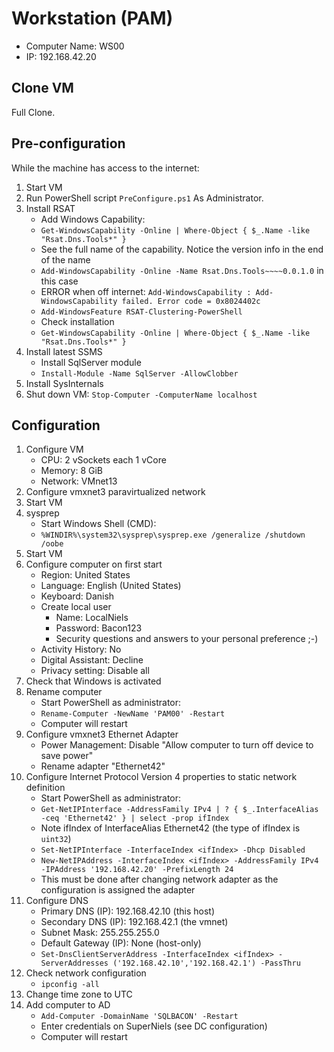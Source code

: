 # Workstation (PAM)

* Computer Name: WS00
* IP: 192.168.42.20

## Clone VM

Full Clone.

## Pre-configuration

While the machine has access to the internet:

1) Start VM
1) Run PowerShell script `PreConfigure.ps1` As Administrator.
1) Install RSAT
    * Add Windows Capability:
    * `Get-WindowsCapability -Online | Where-Object { $_.Name -like "Rsat.Dns.Tools*" }`
    * See the full name of the capability. Notice the version info in the end of the name
    * `Add-WindowsCapability -Online -Name Rsat.Dns.Tools~~~~0.0.1.0` in this case
    * ERROR when off internet: `Add-WindowsCapability : Add-WindowsCapability failed. Error code = 0x8024402c`
    * `Add-WindowsFeature RSAT-Clustering-PowerShell`
    * Check installation
    * `Get-WindowsCapability -Online | Where-Object { $_.Name -like "Rsat.Dns.Tools*" }`
1) Install latest SSMS
    * Install SqlServer module
    * `Install-Module -Name SqlServer -AllowClobber`
1) Install SysInternals
1) Shut down VM: `Stop-Computer -ComputerName localhost`

## Configuration

1) Configure VM
    * CPU: 2 vSockets each 1 vCore
    * Memory: 8 GiB
    * Network: VMnet13
1) Configure vmxnet3 paravirtualized network
1) Start VM
1) sysprep
    * Start Windows Shell (CMD):
    * `%WINDIR%\system32\sysprep\sysprep.exe /generalize /shutdown /oobe`
1) Start VM
1) Configure computer on first start
    * Region: United States
    * Language: English (United States)
    * Keyboard: Danish
    * Create local user
        * Name: LocalNiels
        * Password: Bacon123
        * Security questions and answers to your personal preference ;-)
    * Activity History: No
    * Digital Assistant: Decline
    * Privacy setting: Disable all
1) Check that Windows is activated
1) Rename computer
    * Start PowerShell as administrator:
    * `Rename-Computer -NewName 'PAM00' -Restart`
    * Computer will restart
1) Configure vmxnet3 Ethernet Adapter
    * Power Management: Disable "Allow computer to turn off device to save power"
    * Rename adapter "Ethernet42"
1) Configure Internet Protocol Version 4 properties to static network definition
    * Start PowerShell as administrator:
    * `Get-NetIPInterface -AddressFamily IPv4 | ? { $_.InterfaceAlias -ceq 'Ethernet42' } | select -prop ifIndex`
    * Note ifIndex of InterfaceAlias Ethernet42 (the type of ifIndex is `uint32`)
    * `Set-NetIPInterface -InterfaceIndex <ifIndex> -Dhcp Disabled`
    * `New-NetIPAddress -InterfaceIndex <ifIndex> -AddressFamily IPv4 -IPAddress '192.168.42.20' -PrefixLength 24`
    * This must be done after changing network adapter as the configuration is assigned the adapter
1) Configure DNS
    * Primary DNS (IP): 192.168.42.10 (this host)
    * Secondary DNS (IP): 192.168.42.1 (the vmnet)
    * Subnet Mask: 255.255.255.0
    * Default Gateway (IP): None (host-only)
    * `Set-DnsClientServerAddress -InterfaceIndex <ifIndex> -ServerAddresses ('192.168.42.10','192.168.42.1') -PassThru`
1) Check network configuration
    * `ipconfig -all`
1) Change time zone to UTC
1) Add computer to AD
    * `Add-Computer -DomainName 'SQLBACON' -Restart`
    * Enter credentials on SuperNiels (see DC configuration)
    * Computer will restart
